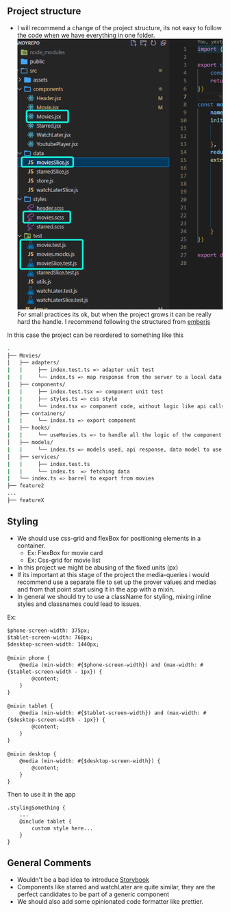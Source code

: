 ## Project structure
- I will recommend a change of the project structure, its not easy to follow the code when we have everything in one folder.
  ![movies](./extraComments/order.png)
  For small practices its ok, but when the project grows it can be really hard the handle.
  I recommend following the structured from [emberjs](https://cli.emberjs.com/release/advanced-use/project-layouts/)
  
In this case the project can be reordered to something like this


```bash
.
├── Movies/
│   ├── adapters/
|   |     ├── index.test.ts => adapter unit test
|   |     └── index.ts => map response from the server to a local data
│   ├── components/
|   |     ├── index.test.tsx => component unit test
|   |     ├── styles.ts => css style
|   |     └── index.tsx => component code, without logic like api calls etc 
│   ├── containers/
|   |     └── index.ts => export component  
│   ├── hooks/
|   |     └── useMovies.ts => to handle all the logic of the component like, api calls declarations, useEffects, states, redux slice uses, etc
│   ├── models/
|   |     └── index.ts => models used, api response, data model to use in the app
│   ├── services/
|   |     ├── index.test.ts
|   |     └── index.ts  => fetching data 
|   └── index.ts => barrel to export from movies
├── feature2
...
├── featureX
```


  ## Styling
- We should use css-grid and flexBox for positioning elements in a container. 
  - Ex: FlexBox for movie card
  - Ex: Css-grid for movie list
- In this project we might be abusing of the fixed units (px)
- If its important at this stage of the project the media-queries i would recommend use a separate file to set up the prover values and medias and from that point start using it in the app with a mixin. 
- In general we should try to use a className for styling, mixing inline styles and classnames could lead to issues.

Ex: 
```
$phone-screen-width: 375px;
$tablet-screen-width: 768px;
$desktop-screen-width: 1440px;

@mixin phone {
    @media (min-width: #{$phone-screen-width}) and (max-width: #{$tablet-screen-width - 1px}) {
        @content;
    }
}

@mixin tablet {
    @media (min-width: #{$tablet-screen-width}) and (max-width: #{$desktop-screen-width - 1px}) {
        @content;
    }
}

@mixin desktop {
    @media (min-width: #{$desktop-screen-width}) {
        @content;
    }
}
```
Then to use it in the app
```
.stylingSomething {
    ...
    @include tablet {
        custom style here...
    }
}
```

## General Comments
- Wouldn't be a bad idea to introduce [Storybook](https://storybook.js.org/) 
- Components like starred and watchLater are quite similar, they are the perfect candidates to be part of a generic component
- We should also add some opinionated  code formatter like prettier. 